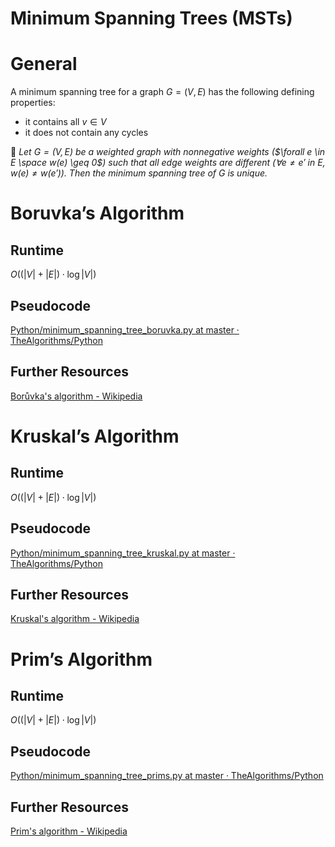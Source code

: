 # Minimum Spanning Trees (MSTs)

# General

A minimum spanning tree for a graph $G = (V, E)$ has the following defining properties:

- it contains all $v \in V$
- it does not contain any cycles


📖 *Let $G = (V, E)$ be a weighted graph with nonnegative weights ($\forall e \in E \space w(e) \geq 0$) such that all edge weights are different ($\forall e \neq e'$ in $E$, $w(e) \neq w(e')$). Then the minimum spanning tree of $G$ is unique.*



# Boruvka’s Algorithm

## Runtime

$O((\lvert V \rvert + \lvert E \rvert) \cdot \log \lvert V \rvert)$

## Pseudocode

[Python/minimum_spanning_tree_boruvka.py at master · TheAlgorithms/Python](https://github.com/TheAlgorithms/Python/blob/master/graphs/minimum_spanning_tree_boruvka.py)

## Further Resources

[Borůvka's algorithm - Wikipedia](https://en.wikipedia.org/wiki/Bor%C5%AFvka%27s_algorithm)

# Kruskal’s Algorithm

## Runtime

$O((\lvert V \rvert + \lvert E \rvert) \cdot \log \lvert V \rvert)$

## Pseudocode

[Python/minimum_spanning_tree_kruskal.py at master · TheAlgorithms/Python](https://github.com/TheAlgorithms/Python/blob/master/graphs/minimum_spanning_tree_kruskal.py)

## Further Resources

[Kruskal's algorithm - Wikipedia](https://en.wikipedia.org/wiki/Kruskal%27s_algorithm)

# Prim’s Algorithm

## Runtime

$O((\lvert V \rvert + \lvert E \rvert) \cdot \log \lvert V \rvert)$

## Pseudocode

[Python/minimum_spanning_tree_prims.py at master · TheAlgorithms/Python](https://github.com/TheAlgorithms/Python/blob/master/graphs/minimum_spanning_tree_prims.py)

## Further Resources

[Prim's algorithm - Wikipedia](https://en.wikipedia.org/wiki/Prim%27s_algorithm)